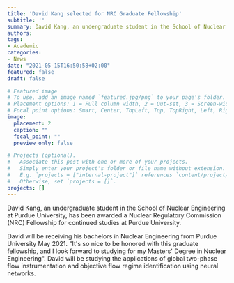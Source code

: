 ```yaml
---
title: 'David Kang selected for NRC Graduate Fellowship'
subtitle: ''
summary: David Kang, an undergraduate student in the School of Nuclear Engineering at Purdue University, has been awarded a Nuclear Regulatory Commission (NRC) Fellowship for continued studies at Purdue University.
authors: 
tags:
- Academic
categories:
- News
date: "2021-05-15T16:50:58+02:00"
featured: false
draft: false

# Featured image
# To use, add an image named `featured.jpg/png` to your page's folder.
# Placement options: 1 = Full column width, 2 = Out-set, 3 = Screen-width
# Focal point options: Smart, Center, TopLeft, Top, TopRight, Left, Right, BottomLeft, Bottom, BottomRight
image:
  placement: 2
  caption: ""
  focal_point: ""
  preview_only: false

# Projects (optional).
#   Associate this post with one or more of your projects.
#   Simply enter your project's folder or file name without extension.
#   E.g. `projects = ["internal-project"]` references `content/project/deep-learning/index.md`.
#   Otherwise, set `projects = []`.
projects: []
---
```


David Kang, an undergraduate student in the School of Nuclear Engineering at Purdue University, has been awarded a Nuclear Regulatory Commission (NRC) Fellowship for continued studies at Purdue University.

David will be receiving his bachelors in Nuclear Engineering from Purdue University May 2021. "It's so nice to be honored with this graduate fellowship, and I look forward to studying for my Masters' Degree in Nuclear Engineering". David will be studying the applications of global two-phase flow instrumentation and objective flow regime identification using neural networks. 